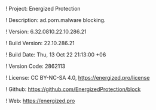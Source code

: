 ! Project: Energized Protection

! Description: ad.porn.malware blocking.

! Version: 6.32.0810.22.10.286.21

! Build Version: 22.10.286.21

! Build Date: Thu, 13 Oct 22 21:13:00 +06

! Version Code: 2862113

! License: CC BY-NC-SA 4.0, https://energized.pro/license

! Github: https://github.com/EnergizedProtection/block

! Web: https://energized.pro
